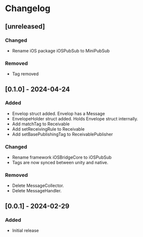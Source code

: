 # Changelog


## [unreleased]

### Changed
- Rename iOS package iOSPubSub to MiniPubSub

### Removed
- Tag removed

## [0.1.0] - 2024-04-24

### Added

- Envelop struct added. Envelop has a Message
- EnvelopeHolder struct added. Holds Envelope struct internally.
- Add matchTag to Receivable
- Add setReceivingRule to Receivable
- Add setBasePublishingTag to ReceivablePublisher

### Changed

- Rename framework iOSBridgeCore to iOSPubSub
- Tags are now synced between unity and native.

### Removed

- Delete MessageCollector.
- Delete MessageHandler.

## [0.0.1] - 2024-02-29

### Added
- Initial release

